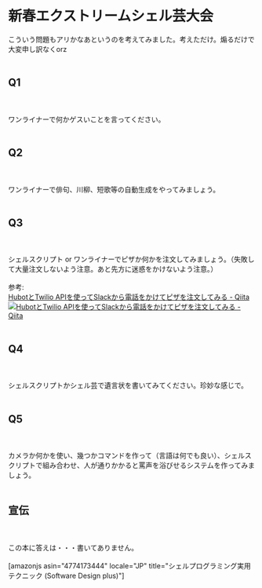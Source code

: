 # 新春エクストリームシェル芸大会
こういう問題もアリかなあというのを考えてみました。考えただけ。煽るだけで大変申し訳なくorz<br />
<br />
<h2>Q1</h2><br />
<br />
ワンライナーで何かゲスいことを言ってください。<br />
<br />
<h2>Q2</h2><br />
<br />
ワンライナーで俳句、川柳、短歌等の自動生成をやってみましょう。<br />
<br />
<h2>Q3</h2><br />
<br />
シェルスクリプト or ワンライナーでピザか何かを注文してみましょう。（失敗して大量注文しないよう注意。あと先方に迷惑をかけないよう注意。）<br />
<br />
参考:<br />
<span class="hatena-bookmark-title"><a href="https://qiita.com/hbkr/items/cab42902c3a63752a867">HubotとTwilio APIを使ってSlackから電話をかけてピザを注文してみる - Qiita</a></span> <span class="hatena-bookmark-users"><a href="https://b.hatena.ne.jp/entry/qiita.com/hbkr/items/cab42902c3a63752a867"><img title="HubotとTwilio APIを使ってSlackから電話をかけてピザを注文してみる - Qiita" alt="HubotとTwilio APIを使ってSlackから電話をかけてピザを注文してみる - Qiita" src="https://b.hatena.ne.jp/entry/image/https://qiita.com/hbkr/items/cab42902c3a63752a867"></a></span><br />
<br />
<h2>Q4</h2><br />
<br />
シェルスクリプトかシェル芸で遺言状を書いてみてください。珍妙な感じで。<br />
<br />
<h2>Q5</h2><br />
<br />
カメラか何かを使い、幾つかコマンドを作って（言語は何でも良い）、シェルスクリプトで組み合わせ、人が通りかかると罵声を浴びせるシステムを作ってみましょう。<br />
<br />
<h2>宣伝</h2><br />
<br />
この本に答えは・・・書いてありません。<br />
<br />
[amazonjs asin="4774173444" locale="JP" title="シェルプログラミング実用テクニック (Software Design plus)"]
